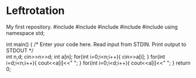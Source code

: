 # Leftrotation
My first repository.
#include <cmath>
#include <cstdio>
#include <vector>
#include <iostream>
#include <algorithm>
using namespace std;


int main() {
    /* Enter your code here. Read input from STDIN. Print output to STDOUT */   
    int n,d;
    cin>>n>>d;
    int a[n];
    for(int i=0;i<n;i++){
        cin>>a[i];
    }
    for(int i=d;i<n;i++){
        cout<<a[i]<<" ";
    }
    for(int i=0;i<d;i++){
        cout<<a[i]<<" ";
    }
    return 0;

